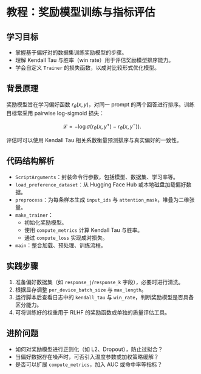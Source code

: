 # 教程：奖励模型训练与指标评估

## 学习目标
- 掌握基于偏好对的数据集训练奖励模型的步骤。
- 理解 Kendall Tau 与胜率（win rate）用于评估奖励模型排序能力。
- 学会自定义 `Trainer` 的损失函数，以成对比较形式优化模型。

## 背景原理
奖励模型旨在学习偏好函数 $r_{\theta}(x, y)$，对同一 prompt 的两个回答进行排序。训练目标常采用 pairwise log-sigmoid 损失：

$$
\mathcal{L} = -\log \sigma\big(r_{\theta}(x, y^+) - r_{\theta}(x, y^-)\big).
$$

评估时可以使用 Kendall Tau 相关系数衡量预测排序与真实偏好的一致性。

## 代码结构解析
- `ScriptArguments`：封装命令行参数，包括模型、数据集、学习率等。
- `load_preference_dataset`：从 Hugging Face Hub 或本地磁盘加载偏好数据。
- `preprocess`：为每条样本生成 `input_ids` 与 `attention_mask`，堆叠为二维张量。
- `make_trainer`：
  - 初始化奖励模型。
  - 使用 `compute_metrics` 计算 Kendall Tau 与胜率。
  - 通过 `compute_loss` 实现成对损失。
- `main`：整合加载、预处理、训练流程。

## 实践步骤
1. 准备偏好数据集（如 `response_j`/`response_k` 字段），必要时进行清洗。
2. 根据显存调整 `per_device_batch_size` 与 `max_length`。
3. 运行脚本后查看日志中的 `kendall_tau` 与 `win_rate`，判断奖励模型是否具备区分能力。
4. 可将训练好的权重用于 RLHF 的奖励函数或单独的质量评估工具。

## 进阶问题
- 如何对奖励模型进行正则化（如 L2、Dropout），防止过拟合？
- 当偏好数据存在噪声时，可否引入温度参数或加权策略缓解？
- 是否可以扩展 `compute_metrics`，加入 AUC 或命中率等指标？
